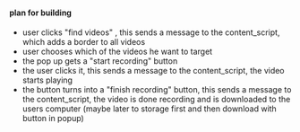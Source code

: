 


#### plan for building
- user clicks "find videos" , this sends a message to the content_script, which adds a border to all videos
- user chooses which of the videos he want to target
- the pop up gets a "start recording" button
- the user clicks it, this sends a message to the content_script, the video starts playing
- the button turns into a "finish recording" button, this sends a message to the content_script, the video is done recording and is downloaded to the users computer (maybe later to storage first and then download with button in popup)